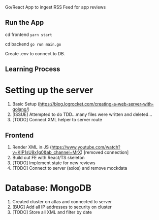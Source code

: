 Go/React App to ingest RSS Feed for app reviews

## Run the App

cd frontend
`yarn start`

cd backend
`go run main.go`

Create .env to connect to DB.

## Learning Process

# Setting up the server
1. Basic Setup (https://blog.logrocket.com/creating-a-web-server-with-golang/)
2. [ISSUE] Attempted to do TDD...many files were written and deleted...
3. [TODO] Connect XML helper to server route

## Frontend
1. Render XML in JS (https://www.youtube.com/watch?v=KIP1sU8x1g0&ab_channel=MrX) [removed connection]
2. Build out FE with React/TS skeleton
3. [TODO] Implement state for new reviews
4. [TODO] Connect to server (axios) and remove mockdata

# Database: MongoDB
1. Created cluster on atlas and connected to server
2. [BUG] Add all IP addresses to security on cluster 
3. [TODO] Store all XML and filter by date
